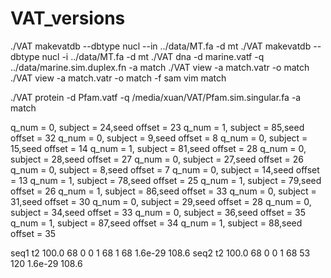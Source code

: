 # VAT_versions

./VAT makevatdb --dbtype nucl --in ../data/MT.fa -d mt
./VAT makevatdb --dbtype nucl -i ../data/MT.fa -d mt
./VAT dna -d marine.vatf -q ../data/marine.sim.duplex.fn -a match
./VAT view -a match.vatr -o match
./VAT view -a match.vatr -o match -f sam
vim match


./VAT protein -d Pfam.vatf -q /media/xuan/VAT/Pfam.sim.singular.fa -a match

q_num = 0, subject = 24,seed offset = 23
q_num = 1, subject = 85,seed offset = 32
q_num = 0, subject = 9,seed offset = 8
q_num = 0, subject = 15,seed offset = 14
q_num = 1, subject = 81,seed offset = 28
q_num = 0, subject = 28,seed offset = 27
q_num = 0, subject = 27,seed offset = 26
q_num = 0, subject = 8,seed offset = 7
q_num = 0, subject = 14,seed offset = 13
q_num = 1, subject = 78,seed offset = 25
q_num = 1, subject = 79,seed offset = 26
q_num = 1, subject = 86,seed offset = 33
q_num = 0, subject = 31,seed offset = 30
q_num = 0, subject = 29,seed offset = 28
q_num = 0, subject = 34,seed offset = 33
q_num = 0, subject = 36,seed offset = 35
q_num = 1, subject = 87,seed offset = 34
q_num = 1, subject = 88,seed offset = 35

seq1    t2      100.0   68      0       0       1       68      1       68      1.6e-29 108.6
seq2    t2      100.0   68      0       0       1       68      53      120     1.6e-29 108.6
